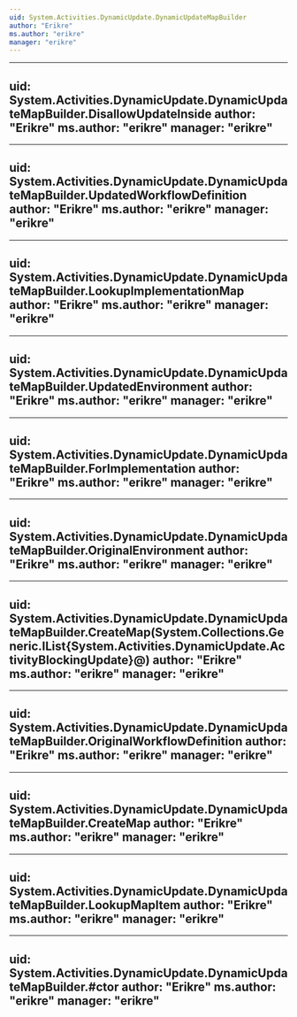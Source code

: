 ```yaml
---
uid: System.Activities.DynamicUpdate.DynamicUpdateMapBuilder
author: "Erikre"
ms.author: "erikre"
manager: "erikre"
---
```


---
uid: System.Activities.DynamicUpdate.DynamicUpdateMapBuilder.DisallowUpdateInside
author: "Erikre"
ms.author: "erikre"
manager: "erikre"
---

---
uid: System.Activities.DynamicUpdate.DynamicUpdateMapBuilder.UpdatedWorkflowDefinition
author: "Erikre"
ms.author: "erikre"
manager: "erikre"
---

---
uid: System.Activities.DynamicUpdate.DynamicUpdateMapBuilder.LookupImplementationMap
author: "Erikre"
ms.author: "erikre"
manager: "erikre"
---

---
uid: System.Activities.DynamicUpdate.DynamicUpdateMapBuilder.UpdatedEnvironment
author: "Erikre"
ms.author: "erikre"
manager: "erikre"
---

---
uid: System.Activities.DynamicUpdate.DynamicUpdateMapBuilder.ForImplementation
author: "Erikre"
ms.author: "erikre"
manager: "erikre"
---

---
uid: System.Activities.DynamicUpdate.DynamicUpdateMapBuilder.OriginalEnvironment
author: "Erikre"
ms.author: "erikre"
manager: "erikre"
---

---
uid: System.Activities.DynamicUpdate.DynamicUpdateMapBuilder.CreateMap(System.Collections.Generic.IList{System.Activities.DynamicUpdate.ActivityBlockingUpdate}@)
author: "Erikre"
ms.author: "erikre"
manager: "erikre"
---

---
uid: System.Activities.DynamicUpdate.DynamicUpdateMapBuilder.OriginalWorkflowDefinition
author: "Erikre"
ms.author: "erikre"
manager: "erikre"
---

---
uid: System.Activities.DynamicUpdate.DynamicUpdateMapBuilder.CreateMap
author: "Erikre"
ms.author: "erikre"
manager: "erikre"
---

---
uid: System.Activities.DynamicUpdate.DynamicUpdateMapBuilder.LookupMapItem
author: "Erikre"
ms.author: "erikre"
manager: "erikre"
---

---
uid: System.Activities.DynamicUpdate.DynamicUpdateMapBuilder.#ctor
author: "Erikre"
ms.author: "erikre"
manager: "erikre"
---
